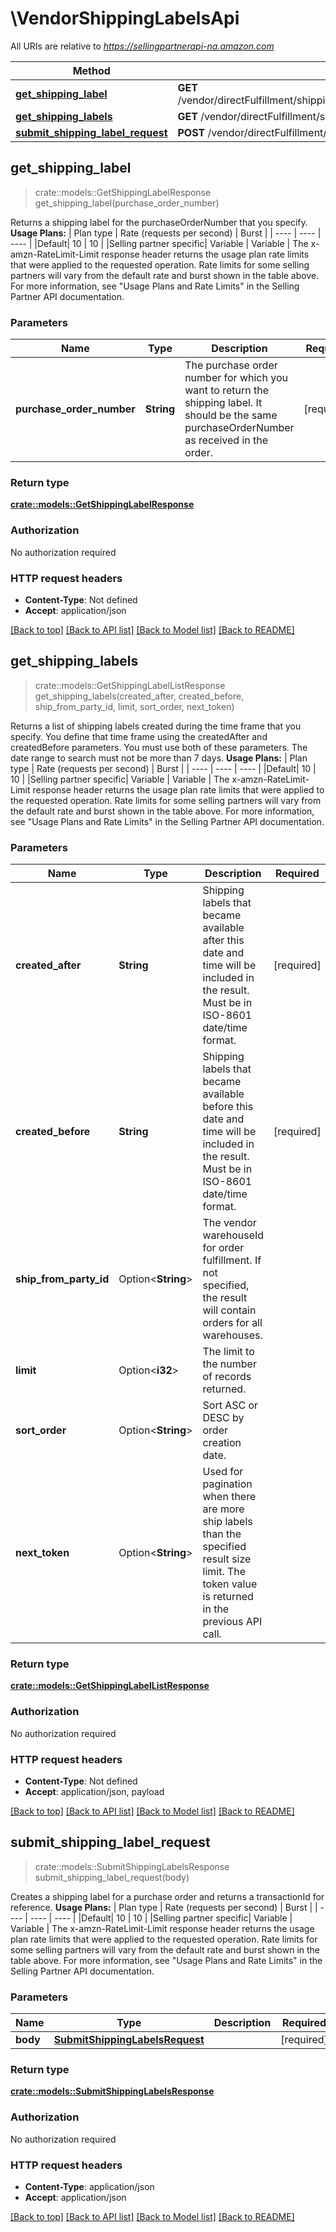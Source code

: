 # \VendorShippingLabelsApi

All URIs are relative to *https://sellingpartnerapi-na.amazon.com*

Method | HTTP request | Description
------------- | ------------- | -------------
[**get_shipping_label**](VendorShippingLabelsApi.md#get_shipping_label) | **GET** /vendor/directFulfillment/shipping/v1/shippingLabels/{purchaseOrderNumber} | 
[**get_shipping_labels**](VendorShippingLabelsApi.md#get_shipping_labels) | **GET** /vendor/directFulfillment/shipping/v1/shippingLabels | 
[**submit_shipping_label_request**](VendorShippingLabelsApi.md#submit_shipping_label_request) | **POST** /vendor/directFulfillment/shipping/v1/shippingLabels | 



## get_shipping_label

> crate::models::GetShippingLabelResponse get_shipping_label(purchase_order_number)


Returns a shipping label for the purchaseOrderNumber that you specify.  **Usage Plans:**  | Plan type | Rate (requests per second) | Burst | | ---- | ---- | ---- | |Default| 10 | 10 | |Selling partner specific| Variable | Variable |  The x-amzn-RateLimit-Limit response header returns the usage plan rate limits that were applied to the requested operation. Rate limits for some selling partners will vary from the default rate and burst shown in the table above. For more information, see \"Usage Plans and Rate Limits\" in the Selling Partner API documentation.

### Parameters


Name | Type | Description  | Required | Notes
------------- | ------------- | ------------- | ------------- | -------------
**purchase_order_number** | **String** | The purchase order number for which you want to return the shipping label. It should be the same purchaseOrderNumber as received in the order. | [required] |

### Return type

[**crate::models::GetShippingLabelResponse**](GetShippingLabelResponse.md)

### Authorization

No authorization required

### HTTP request headers

- **Content-Type**: Not defined
- **Accept**: application/json

[[Back to top]](#) [[Back to API list]](../README.md#documentation-for-api-endpoints) [[Back to Model list]](../README.md#documentation-for-models) [[Back to README]](../README.md)


## get_shipping_labels

> crate::models::GetShippingLabelListResponse get_shipping_labels(created_after, created_before, ship_from_party_id, limit, sort_order, next_token)


Returns a list of shipping labels created during the time frame that you specify. You define that time frame using the createdAfter and createdBefore parameters. You must use both of these parameters. The date range to search must not be more than 7 days.  **Usage Plans:**  | Plan type | Rate (requests per second) | Burst | | ---- | ---- | ---- | |Default| 10 | 10 | |Selling partner specific| Variable | Variable |  The x-amzn-RateLimit-Limit response header returns the usage plan rate limits that were applied to the requested operation. Rate limits for some selling partners will vary from the default rate and burst shown in the table above. For more information, see \"Usage Plans and Rate Limits\" in the Selling Partner API documentation.

### Parameters


Name | Type | Description  | Required | Notes
------------- | ------------- | ------------- | ------------- | -------------
**created_after** | **String** | Shipping labels that became available after this date and time will be included in the result. Must be in ISO-8601 date/time format. | [required] |
**created_before** | **String** | Shipping labels that became available before this date and time will be included in the result. Must be in ISO-8601 date/time format. | [required] |
**ship_from_party_id** | Option<**String**> | The vendor warehouseId for order fulfillment. If not specified, the result will contain orders for all warehouses. |  |
**limit** | Option<**i32**> | The limit to the number of records returned. |  |
**sort_order** | Option<**String**> | Sort ASC or DESC by order creation date. |  |[default to ASC]
**next_token** | Option<**String**> | Used for pagination when there are more ship labels than the specified result size limit. The token value is returned in the previous API call. |  |

### Return type

[**crate::models::GetShippingLabelListResponse**](GetShippingLabelListResponse.md)

### Authorization

No authorization required

### HTTP request headers

- **Content-Type**: Not defined
- **Accept**: application/json, payload

[[Back to top]](#) [[Back to API list]](../README.md#documentation-for-api-endpoints) [[Back to Model list]](../README.md#documentation-for-models) [[Back to README]](../README.md)


## submit_shipping_label_request

> crate::models::SubmitShippingLabelsResponse submit_shipping_label_request(body)


Creates a shipping label for a purchase order and returns a transactionId for reference.  **Usage Plans:**  | Plan type | Rate (requests per second) | Burst | | ---- | ---- | ---- | |Default| 10 | 10 | |Selling partner specific| Variable | Variable |  The x-amzn-RateLimit-Limit response header returns the usage plan rate limits that were applied to the requested operation. Rate limits for some selling partners will vary from the default rate and burst shown in the table above. For more information, see \"Usage Plans and Rate Limits\" in the Selling Partner API documentation.

### Parameters


Name | Type | Description  | Required | Notes
------------- | ------------- | ------------- | ------------- | -------------
**body** | [**SubmitShippingLabelsRequest**](SubmitShippingLabelsRequest.md) |  | [required] |

### Return type

[**crate::models::SubmitShippingLabelsResponse**](SubmitShippingLabelsResponse.md)

### Authorization

No authorization required

### HTTP request headers

- **Content-Type**: application/json
- **Accept**: application/json

[[Back to top]](#) [[Back to API list]](../README.md#documentation-for-api-endpoints) [[Back to Model list]](../README.md#documentation-for-models) [[Back to README]](../README.md)

